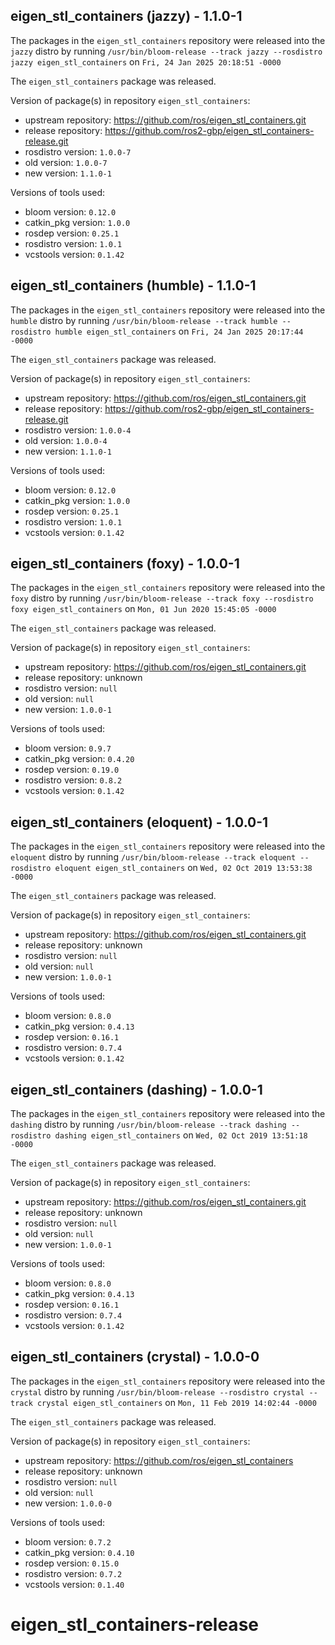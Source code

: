 ## eigen_stl_containers (jazzy) - 1.1.0-1

The packages in the `eigen_stl_containers` repository were released into the `jazzy` distro by running `/usr/bin/bloom-release --track jazzy --rosdistro jazzy eigen_stl_containers` on `Fri, 24 Jan 2025 20:18:51 -0000`

The `eigen_stl_containers` package was released.

Version of package(s) in repository `eigen_stl_containers`:

- upstream repository: https://github.com/ros/eigen_stl_containers.git
- release repository: https://github.com/ros2-gbp/eigen_stl_containers-release.git
- rosdistro version: `1.0.0-7`
- old version: `1.0.0-7`
- new version: `1.1.0-1`

Versions of tools used:

- bloom version: `0.12.0`
- catkin_pkg version: `1.0.0`
- rosdep version: `0.25.1`
- rosdistro version: `1.0.1`
- vcstools version: `0.1.42`


## eigen_stl_containers (humble) - 1.1.0-1

The packages in the `eigen_stl_containers` repository were released into the `humble` distro by running `/usr/bin/bloom-release --track humble --rosdistro humble eigen_stl_containers` on `Fri, 24 Jan 2025 20:17:44 -0000`

The `eigen_stl_containers` package was released.

Version of package(s) in repository `eigen_stl_containers`:

- upstream repository: https://github.com/ros/eigen_stl_containers.git
- release repository: https://github.com/ros2-gbp/eigen_stl_containers-release.git
- rosdistro version: `1.0.0-4`
- old version: `1.0.0-4`
- new version: `1.1.0-1`

Versions of tools used:

- bloom version: `0.12.0`
- catkin_pkg version: `1.0.0`
- rosdep version: `0.25.1`
- rosdistro version: `1.0.1`
- vcstools version: `0.1.42`


## eigen_stl_containers (foxy) - 1.0.0-1

The packages in the `eigen_stl_containers` repository were released into the `foxy` distro by running `/usr/bin/bloom-release --track foxy --rosdistro foxy eigen_stl_containers` on `Mon, 01 Jun 2020 15:45:05 -0000`

The `eigen_stl_containers` package was released.

Version of package(s) in repository `eigen_stl_containers`:

- upstream repository: https://github.com/ros/eigen_stl_containers.git
- release repository: unknown
- rosdistro version: `null`
- old version: `null`
- new version: `1.0.0-1`

Versions of tools used:

- bloom version: `0.9.7`
- catkin_pkg version: `0.4.20`
- rosdep version: `0.19.0`
- rosdistro version: `0.8.2`
- vcstools version: `0.1.42`


## eigen_stl_containers (eloquent) - 1.0.0-1

The packages in the `eigen_stl_containers` repository were released into the `eloquent` distro by running `/usr/bin/bloom-release --track eloquent --rosdistro eloquent eigen_stl_containers` on `Wed, 02 Oct 2019 13:53:38 -0000`

The `eigen_stl_containers` package was released.

Version of package(s) in repository `eigen_stl_containers`:

- upstream repository: https://github.com/ros/eigen_stl_containers.git
- release repository: unknown
- rosdistro version: `null`
- old version: `null`
- new version: `1.0.0-1`

Versions of tools used:

- bloom version: `0.8.0`
- catkin_pkg version: `0.4.13`
- rosdep version: `0.16.1`
- rosdistro version: `0.7.4`
- vcstools version: `0.1.42`


## eigen_stl_containers (dashing) - 1.0.0-1

The packages in the `eigen_stl_containers` repository were released into the `dashing` distro by running `/usr/bin/bloom-release --track dashing --rosdistro dashing eigen_stl_containers` on `Wed, 02 Oct 2019 13:51:18 -0000`

The `eigen_stl_containers` package was released.

Version of package(s) in repository `eigen_stl_containers`:

- upstream repository: https://github.com/ros/eigen_stl_containers.git
- release repository: unknown
- rosdistro version: `null`
- old version: `null`
- new version: `1.0.0-1`

Versions of tools used:

- bloom version: `0.8.0`
- catkin_pkg version: `0.4.13`
- rosdep version: `0.16.1`
- rosdistro version: `0.7.4`
- vcstools version: `0.1.42`


## eigen_stl_containers (crystal) - 1.0.0-0

The packages in the `eigen_stl_containers` repository were released into the `crystal` distro by running `/usr/bin/bloom-release --rosdistro crystal --track crystal eigen_stl_containers` on `Mon, 11 Feb 2019 14:02:44 -0000`

The `eigen_stl_containers` package was released.

Version of package(s) in repository `eigen_stl_containers`:

- upstream repository: https://github.com/ros/eigen_stl_containers
- release repository: unknown
- rosdistro version: `null`
- old version: `null`
- new version: `1.0.0-0`

Versions of tools used:

- bloom version: `0.7.2`
- catkin_pkg version: `0.4.10`
- rosdep version: `0.15.0`
- rosdistro version: `0.7.2`
- vcstools version: `0.1.40`


# eigen_stl_containers-release